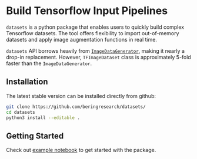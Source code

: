# Build Tensorflow Input Pipelines

`datasets` is a python package that enables users to quickly build complex Tensorflow datasets. The tool offers flexibility to import out-of-memory datasets and apply image augmentation functions in real time.

`datasets` API borrows heavily from [`ImageDataGenerator`](https://www.tensorflow.org/api_docs/python/tf/keras/preprocessing/image/ImageDataGenerator), making it nearly a drop-in replacement. However, `TFImageDataset` class is approximately 5-fold faster than the `ImageDataGenerator`.

## Installation

The latest stable version can be installed directly from github:

```bash
git clone https://github.com/beringresearch/datasets/
cd datasets
python3 install --editable .
```

## Getting Started
Check out [example notebook](https://github.com/beringresearch/datasets/blob/master/examples/Import%20Images%20from%20DataFrame.ipynb) to get started with the package.